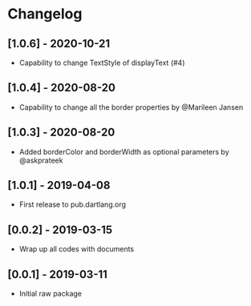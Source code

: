 # Changelog

## [1.0.6] - 2020-10-21

* Capability to change TextStyle of displayText (#4)

## [1.0.4] - 2020-08-20

* Capability to change all the border properties by @Marileen Jansen

## [1.0.3] - 2020-08-20

* Added borderColor and borderWidth as optional parameters by @askprateek

## [1.0.1] - 2019-04-08

* First release to pub.dartlang.org

## [0.0.2] - 2019-03-15

* Wrap up all codes with documents

## [0.0.1] - 2019-03-11

* Initial raw package
